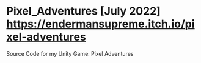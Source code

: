 # Pixel_Adventures [July 2022] https://endermansupreme.itch.io/pixel-adventures
Source Code for my Unity Game: Pixel Adventures
